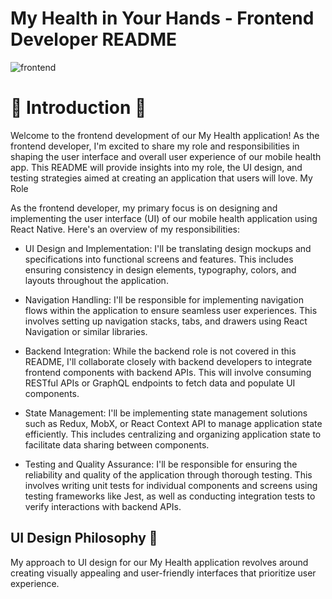 # My Health in Your Hands - Frontend Developer README

![frontend](C:\Users\MYPC\Downloads\Design_a_word_Frontend_developer_in_text_modif.jpg)

# 🚀 Introduction 🚀

Welcome to the frontend development of our My Health application! As the frontend developer, I'm excited to share my role and responsibilities in shaping the user interface and overall user experience of our mobile health app. This README will provide insights into my role, the UI design, and testing strategies aimed at creating an application that users will love.
My Role

As the frontend developer, my primary focus is on designing and implementing the user interface (UI) of our mobile health application using React Native. Here's an overview of my responsibilities:

   + UI Design and Implementation: I'll be translating design mockups and specifications into functional screens and features. This includes ensuring consistency in design elements, typography, colors, and layouts throughout the application.

   + Navigation Handling: I'll be responsible for implementing navigation flows within the application to ensure seamless user experiences. This involves setting up navigation stacks, tabs, and drawers using React Navigation or similar libraries.

   + Backend Integration: While the backend role is not covered in this README, I'll collaborate closely with backend developers to integrate frontend components with backend APIs. This will involve consuming RESTful APIs or GraphQL endpoints to fetch data and populate UI components.

   + State Management: I'll be implementing state management solutions such as Redux, MobX, or React Context API to manage application state efficiently. This includes centralizing and organizing application state to facilitate data sharing between components.

   + Testing and Quality Assurance: I'll be responsible for ensuring the reliability and quality of the application through thorough testing. This involves writing unit tests for individual components and screens using testing frameworks like Jest, as well as conducting integration tests to verify interactions with backend APIs.

## UI Design Philosophy 📱

My approach to UI design for our My Health application revolves around creating visually appealing and user-friendly interfaces that prioritize user experience. 
 
